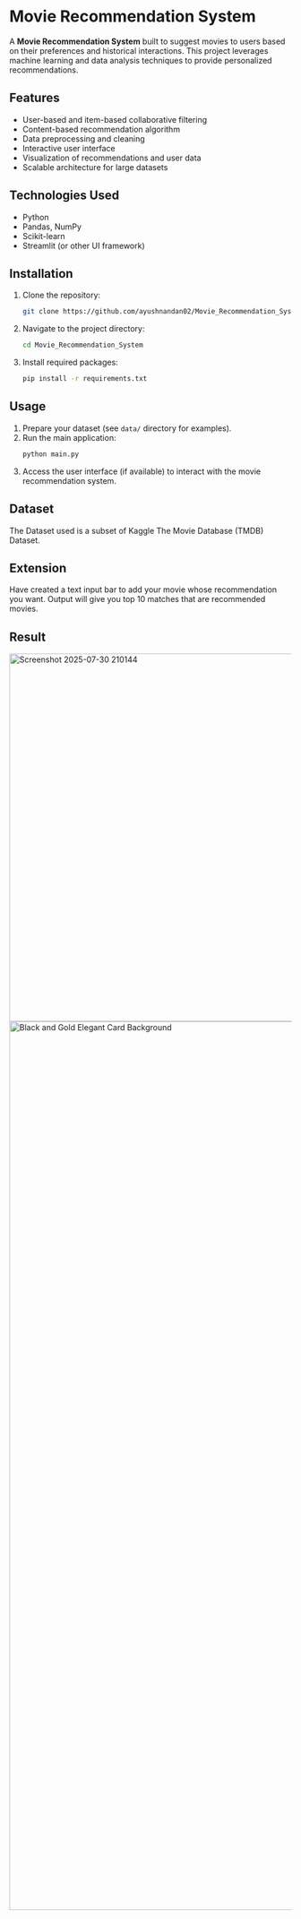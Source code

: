 # Movie Recommendation System

A **Movie Recommendation System** built to suggest movies to users based on their preferences and historical interactions. This project leverages machine learning and data analysis techniques to provide personalized recommendations.

## Features

- User-based and item-based collaborative filtering
- Content-based recommendation algorithm
- Data preprocessing and cleaning
- Interactive user interface
- Visualization of recommendations and user data
- Scalable architecture for large datasets

## Technologies Used

- Python
- Pandas, NumPy
- Scikit-learn
- Streamlit (or other UI framework)

## Installation

1. Clone the repository:
    ```bash
    git clone https://github.com/ayushnandan02/Movie_Recommendation_System.git
    ```
2. Navigate to the project directory:
    ```bash
    cd Movie_Recommendation_System
    ```
3. Install required packages:
    ```bash
    pip install -r requirements.txt
    ```

## Usage

1. Prepare your dataset (see `data/` directory for examples).
2. Run the main application:
    ```bash
    python main.py
    ```
3. Access the user interface (if available) to interact with the movie recommendation system.

## Dataset

The Dataset used is a subset of  Kaggle The Movie Database (TMDB) Dataset.

## **Extension**

Have created a text input bar to add your movie whose recommendation you want. Output will give you top 10 matches that are recommended movies.

## **Result**

<img width="1316" height="657" alt="Screenshot 2025-07-30 210144" src="https://github.com/user-attachments/assets/610ff3aa-9698-40dc-b605-13a9555299cf" />

<img width="2245" height="1587" alt="Black and Gold Elegant Card Background " src="https://github.com/user-attachments/assets/21b7d2c4-92b5-486b-9d8c-5f5e175fcca6" />


